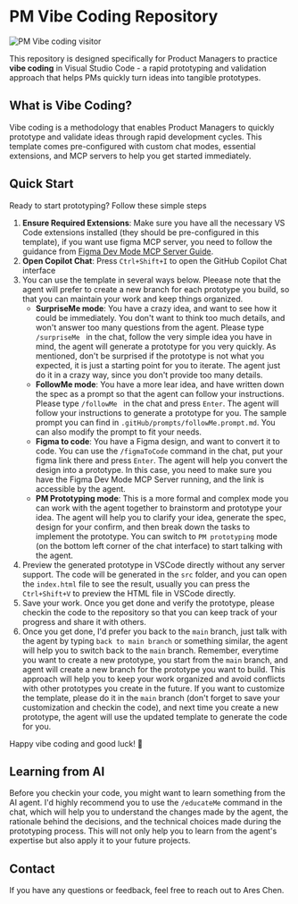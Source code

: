 # PM Vibe Coding Repository

![PM Vibe coding visitor](https://m365-visitor-stats.azurewebsites.net/?resource=https://github.com/chenxizhang/pmvibecoding)

This repository is designed specifically for Product Managers to practice **vibe coding** in Visual Studio Code - a rapid prototyping and validation approach that helps PMs quickly turn ideas into tangible prototypes.

## What is Vibe Coding?

Vibe coding is a methodology that enables Product Managers to quickly prototype and validate ideas through rapid development cycles. This template comes pre-configured with custom chat modes, essential extensions, and MCP servers to help you get started immediately.

## Quick Start

Ready to start prototyping? Follow these simple steps

1. **Ensure Required Extensions**: Make sure you have all the necessary VS Code extensions installed (they should be pre-configured in this template), if you want use figma MCP server, you need to follow the guidance from [Figma Dev Mode MCP Server Guide](https://help.figma.com/hc/en-us/articles/32132100833559-Guide-to-the-Dev-Mode-MCP-Server).
2. **Open Copilot Chat**: Press `Ctrl+Shift+I` to open the GitHub Copilot Chat interface
3. You can use the template in several ways below. Pleease note that the agent will prefer to create a new branch for each prototype you build, so that you can maintain your work and keep things organized. 
   - **SurpriseMe mode**: You have a crazy idea, and want to see how it could be immediately. You don't want to think too much details, and won't answer too many questions from the agent. Please type `/surpriseMe ` in the chat, follow the very simple idea you have in mind, the agent will generate a prototype for you very quickly. As mentioned, don't be surprised if the prototype is not what you expected, it is just a starting point for you to iterate. The agent just do it in a crazy way, since you don't provide too many details.
   - **FollowMe mode**: You have a more lear idea, and have written down the spec as a prompt so that the agent can follow your instructions. Please type `/followMe ` in the chat and press `Enter`. The agent will follow your instructions to generate a prototype for you. The sample prompt you can find in `.gitHub/prompts/followMe.prompt.md`. You can also modify the prompt to fit your needs.
   - **Figma to code**: You have a Figma design, and want to convert it to code. You can use the `/figmaToCode` command in the chat, put your figma link there and press `Enter`. The agent will help you convert the design into a prototype. In this case, you need to make sure you have the Figma Dev Mode MCP Server running, and the link is accessible by the agent.
   - **PM Prototyping mode**: This is a more formal and complex mode you can work with the agent together to brainstorm and prototype your idea. The agent will help you to clarify your idea, generate the spec, design for your confirm, and then break down the tasks to implement the prototype. You can switch to `PM prototyping` mode (on the bottom left corner of the chat interface) to start talking with the agent. 
4. Preview the generated prototype in VSCode directly without any server support. The code will be generated in the `src` folder, and you can open the `index.html` file to see the result, usually you can press the `Ctrl+Shift+V` to preview the HTML file in VSCode directly.
5. Save your work. Once you get done and verify the prototype, please checkin the code to the repository so that you can keep track of your progress and share it with others. 
6. Once you get done, I'd prefer you back to the `main` branch, just talk with the agent by typing `back to main branch` or something similar, the agent will help you to switch back to the `main` branch. Remember, everytime you want to create a new prototype, you start from the `main` branch, and agent will create a new branch for the prototype you want to build. This approach will help you to keep your work organized and avoid conflicts with other prototypes you create in the future. If you want to customize the template, please do it in the `main` branch (don't forget to save your customization and checkin the code), and next time you create a new prototype, the agent will use the updated template to generate the code for you. 

Happy vibe coding and good luck! 🚀

## Learning from AI

Before you checkin your code, you might want to learn something from the AI agent. I'd highly recommend you to use the `/educateMe` command in the chat, which will help you to understand the changes made by the agent, the rationale behind the decisions, and the technical choices made during the prototyping process. This will not only help you to learn from the agent's expertise but also apply it to your future projects.

## Contact

If you have any questions or feedback, feel free to reach out to Ares Chen.


